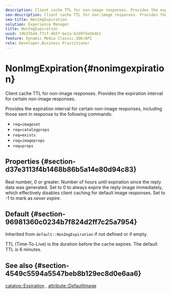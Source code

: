 ```yaml
---
description: Client cache TTL for non-image responses. Provides the expiration interval for certain non-image responses.
seo-description: Client cache TTL for non-image responses. Provides the expiration interval for certain non-image responses.
seo-title: NonImgExpiration
solution: Experience Manager
title: NonImgExpiration
uuid: 19b37bd4-f7cf-4b5f-be1a-b2d9fda5b4b1
feature: Dynamic Media Classic,SDK/API
role: Developer,Business Practitioner
---
```


# NonImgExpiration{#nonimgexpiration}

Client cache TTL for non-image responses. Provides the expiration interval for certain non-image responses.

Provides the expiration interval for certain non-image responses, including those sent in response to the following commands:

* `req=imageset` 
* `req=catalogprops` 
* `req=exists` 
* `req=imageprops` 
* `req=props`

## Properties {#section-d37e3113f4b1468b86b5a14e80d94c83}

Real number, 0 or greater. Number of hours until expiration since the reply data was generated. Set to 0 to always expire the reply image immediately, which effectively disables client caching for default image responses. Set to -1 to mark as *never expire*.

## Default {#section-96981360c0234b7f824d2ff7c25a7954}

Inherited from `default::NonImgExpiration` if not defined or if empty.

TTL (Time-To-Live) is the duration before the cache expires. The default TTL is 6 minutes.

## See also {#section-4549c5594a5547beb8b129ec8d0e6aa6}

[catalog::Expiration](../../../../../is-api/image-catalog/image-serving-api-ref/c-image-catalog-reference/c-image-svg-data-reference/c-image-data-reference/r-expiration-cat.md#reference-a7afd668ecbb4d2da65d86259aa6a28a) , [attribute::DefaultImage](../../../../../is-api/image-catalog/image-serving-api-ref/c-image-catalog-reference/c-attributes-reference/r-is-cat-defaultimage.md#reference-8e9900e129f54ed68462a3c2fc3bc433) 

